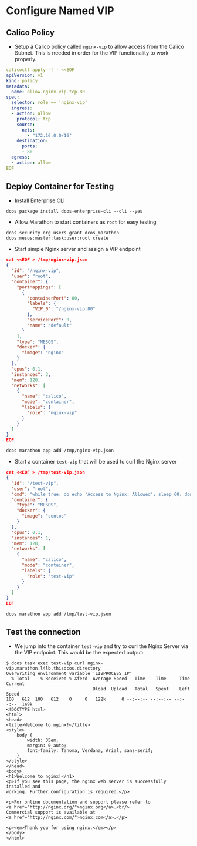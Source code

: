 # Configure Named VIP

## Calico Policy

- Setup a Calico policy called `nginx-vip` to allow access from the Calico Subnet. This is needed in order for the VIP functionality to work properly.

```yaml
calicoctl apply -f - <<EOF
apiVersion: v1
kind: policy
metadata:
  name: allow-nginx-vip-tcp-80
spec:
  selector: role == 'nginx-vip'
  ingress:
  - action: allow
    protocol: tcp
    source:
      nets:
        - "172.16.0.0/16"
    destination:
      ports:
      - 80
  egress:
  - action: allow
EOF
```

## Deploy Container for Testing

- Install Enterprise CLI

```shell
dcos package install dcos-enterprise-cli --cli --yes
```

- Allow Marathon to start containers as `root` for easy testing

```shell
dcos security org users grant dcos_marathon dcos:mesos:master:task:user:root create
```

- Start simple Nginx server and assign a VIP endpoint

```json
cat <<EOF > /tmp/nginx-vip.json
{
  "id": "/nginx-vip",
  "user": "root",
  "container": {
    "portMappings": [
      {
        "containerPort": 80,
        "labels": {
          "VIP_0": "/nginx-vip:80"
        },
        "servicePort": 0,
        "name": "default"
      }
    ],
    "type": "MESOS",
    "docker": {
      "image": "nginx"
    }
  },
  "cpus": 0.1,
  "instances": 3,
  "mem": 128,
  "networks": [
    {
      "name": "calico",
      "mode": "container",
      "labels": {
        "role": "nginx-vip"
      }
    }
  ]
}
EOF
```

```shell
dcos marathon app add /tmp/nginx-vip.json
```

- Start a container `test-vip` that will be used to curl the Nginx server

```json
cat <<EOF > /tmp/test-vip.json
{
  "id": "/test-vip",
  "user": "root",
  "cmd": "while true; do echo 'Access to Nginx: Allowed'; sleep 60; done",
  "container": {
    "type": "MESOS",
    "docker": {
      "image": "centos"
    }
  },
  "cpus": 0.1,
  "instances": 1,
  "mem": 128,
  "networks": [
    {
      "name": "calico",
      "mode": "container",
      "labels": {
        "role": "test-vip"
      }
    }
  ]
}
EOF
```

```shell
dcos marathon app add /tmp/test-vip.json
```

## Test the connection

- We jump into the container `test-vip` and try to curl the Nginx Server via the VIP endpoint. This would be the expected output:

```shell
$ dcos task exec test-vip curl nginx-vip.marathon.l4lb.thisdcos.directory
Overwriting environment variable 'LIBPROCESS_IP'
  % Total    % Received % Xferd  Average Speed   Time    Time     Time  Current
                                 Dload  Upload   Total   Spent    Left  Speed
100   612  100   612    0     0   122k      0 --:--:-- --:--:-- --:--:--  149k
<!DOCTYPE html>
<html>
<head>
<title>Welcome to nginx!</title>
<style>
    body {
        width: 35em;
        margin: 0 auto;
        font-family: Tahoma, Verdana, Arial, sans-serif;
    }
</style>
</head>
<body>
<h1>Welcome to nginx!</h1>
<p>If you see this page, the nginx web server is successfully installed and
working. Further configuration is required.</p>

<p>For online documentation and support please refer to
<a href="http://nginx.org/">nginx.org</a>.<br/>
Commercial support is available at
<a href="http://nginx.com/">nginx.com</a>.</p>

<p><em>Thank you for using nginx.</em></p>
</body>
</html>
```
